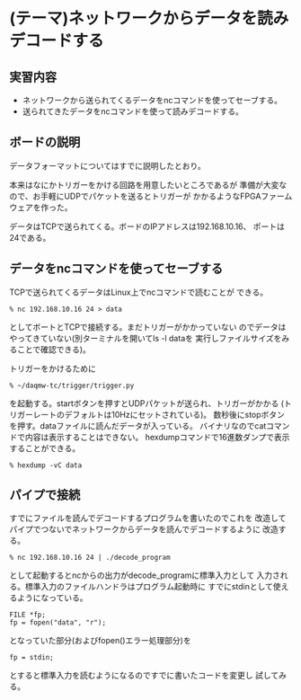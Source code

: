 (テーマ)ネットワークからデータを読みデコードする
================================================

実習内容
--------

* ネットワークから送られてくるデータをncコマンドを使ってセーブする。
* 送られてきたデータをncコマンドを使って読みデコードする。

ボードの説明
------------

データフォーマットについてはすでに説明したとおり。

本来はなにかトリガーをかける回路を用意したいところであるが
準備が大変なので、お手軽にUDPでパケットを送るとトリガーが
かかるようなFPGAファームウェアを作った。

データはTCPで送られてくる。ボードのIPアドレスは192.168.10.16、
ポートは24である。

データをncコマンドを使ってセーブする
------------------------------------

TCPで送られてくるデータはLinux上でncコマンドで読むことが
できる。

    % nc 192.168.10.16 24 > data

としてボートとTCPで接続する。まだトリガーがかかっていない
のでデータはやってきていない(別ターミナルを開いてls -l dataを
実行しファイルサイズをみることで確認できる)。

トリガーをかけるために

    % ~/daqmw-tc/trigger/trigger.py

を起動する。startボタンを押すとUDPパケットが送られ、トリガーがかかる
(トリガーレートのデフォルトは10Hzにセットされている)。
数秒後にstopボタンを押す。dataファイルに読んだデータが入っている。
バイナリなのでcatコマンドで内容は表示することはできない。
hexdumpコマンドで16進数ダンプで表示することができる。

    % hexdump -vC data

パイプで接続
------------

すでにファイルを読んでデコードするプログラムを書いたのでこれを
改造してパイプでつないでネットワークからデータを読んでデコードするように
改造する。

    % nc 192.168.10.16 24 | ./decode_program

として起動するとncからの出力がdecode_programに標準入力として
入力される。標準入力のファイルハンドラはプログラム起動時に
すでにstdinとして使えるようになっている。

    FILE *fp;
    fp = fopen("data", "r");

となっていた部分(およびfopen()エラー処理部分)を

    fp = stdin;

とすると標準入力を読むようになるのですでに書いたコードを変更し
試してみる。
